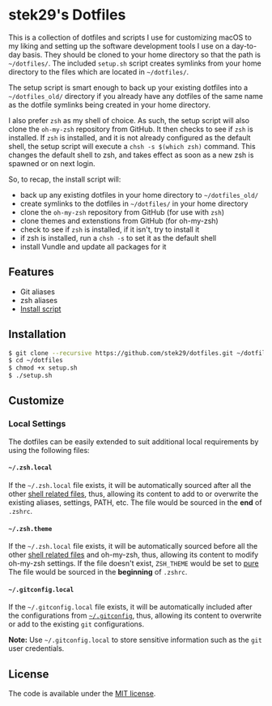 # stek29's Dotfiles

This is a collection of dotfiles and scripts I use for customizing macOS to my liking and setting up the software development tools I use on a day-to-day basis. They should be cloned to your home directory so that the path is `~/dotfiles/`.  The included `setup.sh` script creates symlinks from your home directory to the files which are located in `~/dotfiles/`.

The setup script is smart enough to back up your existing dotfiles into a `~/dotfiles_old/` directory if you already have any dotfiles of the same name as the dotfile symlinks being created in your home directory.

I also prefer `zsh` as my shell of choice. As such, the setup script will also clone the `oh-my-zsh` repository from GitHub. It then checks to see if `zsh` is installed. If `zsh` is installed, and it is not already configured as the default shell, the setup script will execute a `chsh -s $(which zsh)` command. This changes the default shell to zsh, and takes effect as soon as a new zsh is spawned or on next login.

So, to recap, the install script will:

- back up any existing dotfiles in your home directory to `~/dotfiles_old/`
- create symlinks to the dotfiles in `~/dotfiles/` in your home directory
- clone the `oh-my-zsh` repository from GitHub (for use with `zsh`)
- clone themes and extenstions from GitHub (for oh-my-zsh)
- check to see if `zsh` is installed, if it isn't, try to install it
- if zsh is installed, run a `chsh -s` to set it as the default shell
- install Vundle and update all packages for it

## Features

- Git aliases
- zsh aliases
- [Install script](setup.sh)

## Installation

```sh
$ git clone --recursive https://github.com/stek29/dotfiles.git ~/dotfiles
$ cd ~/dotfiles
$ chmod +x setup.sh
$ ./setup.sh
```

## Customize

### Local Settings

The dotfiles can be easily extended to suit additional local
requirements by using the following files:

#### `~/.zsh.local`

If the `~/.zsh.local` file exists, it will be automatically sourced
after all the other [shell related files](shell), thus, allowing its
content to add to or overwrite the existing aliases, settings, PATH,
etc.
The file would be sourced in the **end** of `.zshrc`.

#### `~/.zsh.theme`
If the `~/.zsh.local` file exists, it will be automatically sourced
before all the other [shell related files](shell) and oh-my-zsh, 
thus, allowing its content to modify oh-my-zsh settings.
If the file doesn't exist, `ZSH_THEME` would be set
to [pure](https://github.com/sindresorhus/pure)
The file would be sourced in the **beginning** of `.zshrc`.

#### `~/.gitconfig.local`

If the `~/.gitconfig.local` file exists, it will be automatically
included after the configurations from [`~/.gitconfig`](git/gitconfig), thus, allowing
its content to overwrite or add to the existing `git` configurations.

**Note:** Use `~/.gitconfig.local` to store sensitive information such
as the `git` user credentials.

## License

The code is available under the [MIT license](LICENSE).
